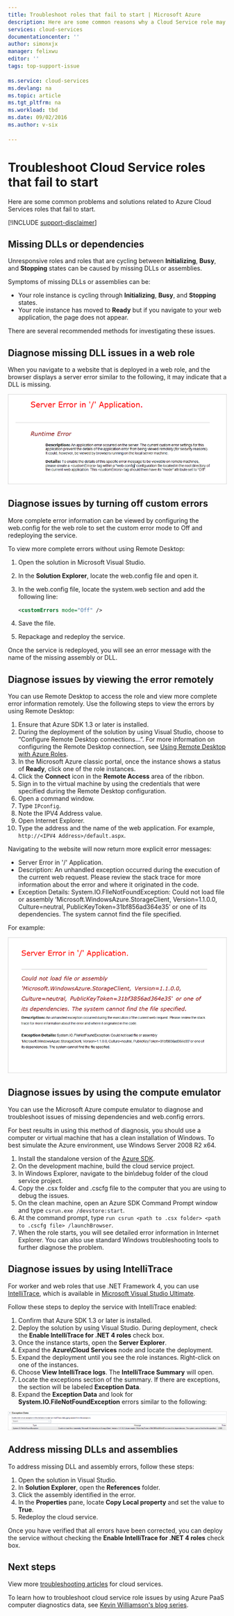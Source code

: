 ```yaml
---
title: Troubleshoot roles that fail to start | Microsoft Azure
description: Here are some common reasons why a Cloud Service role may fail to start. Solutions to these problems are also provided.
services: cloud-services
documentationcenter: ''
author: simonxjx
manager: felixwu
editor: ''
tags: top-support-issue

ms.service: cloud-services
ms.devlang: na
ms.topic: article
ms.tgt_pltfrm: na
ms.workload: tbd
ms.date: 09/02/2016
ms.author: v-six

---
```

# Troubleshoot Cloud Service roles that fail to start
Here are some common problems and solutions related to Azure Cloud Services roles that fail to start.

[!INCLUDE [support-disclaimer](../../includes/support-disclaimer.md)]

## Missing DLLs or dependencies
Unresponsive roles and roles that are cycling between **Initializing**, **Busy**, and **Stopping** states can be caused by missing DLLs or assemblies.

Symptoms of missing DLLs or assemblies can be:

* Your role instance is cycling through **Initializing**, **Busy**, and **Stopping** states.
* Your role instance has moved to **Ready** but if you navigate to your web application, the page does not appear.

There are several recommended methods for investigating these issues.

## Diagnose missing DLL issues in a web role
When you navigate to a website that is deployed in a web role, and the browser displays a server error similar to the following, it may indicate that a DLL is missing.

![Server Error in '/' Application.](./media/cloud-services-troubleshoot-roles-that-fail-start/ic503388.png)

## Diagnose issues by turning off custom errors
More complete error information can be viewed by configuring the web.config for the web role to set the custom error mode to Off and redeploying the service.

To view more complete errors without using Remote Desktop:

1. Open the solution in Microsoft Visual Studio.
2. In the **Solution Explorer**, locate the web.config file and open it.
3. In the web.config file, locate the system.web section and add the following line:
   
    ```xml
    <customErrors mode="Off" />
    ```
4. Save the file.
5. Repackage and redeploy the service.

Once the service is redeployed, you will see an error message with the name of the missing assembly or DLL.

## Diagnose issues by viewing the error remotely
You can use Remote Desktop to access the role and view more complete error information remotely. Use the following steps to view the errors by using Remote Desktop:

1. Ensure that Azure SDK 1.3 or later is installed.
2. During the deployment of the solution by using Visual Studio, choose to “Configure Remote Desktop connections…”. For more information on configuring the Remote Desktop connection, see [Using Remote Desktop with Azure Roles](../vs-azure-tools-remote-desktop-roles.md).
3. In the Microsoft Azure classic portal, once the instance shows a status of **Ready**, click one of the role instances.
4. Click the **Connect** icon in the **Remote Access** area of the ribbon.
5. Sign in to the virtual machine by using the credentials that were specified during the Remote Desktop configuration.
6. Open a command window.
7. Type `IPconfig`.
8. Note the IPV4 Address value.
9. Open Internet Explorer.
10. Type the address and the name of the web application. For example, `http://<IPV4 Address>/default.aspx`.

Navigating to the website will now return more explicit error messages:

* Server Error in '/' Application.
* Description: An unhandled exception occurred during the execution of the current web request. Please review the stack trace for more information about the error and where it originated in the code.
* Exception Details: System.IO.FIleNotFoundException: Could not load file or assembly ‘Microsoft.WindowsAzure.StorageClient, Version=1.1.0.0, Culture=neutral, PublicKeyToken=31bf856ad364e35’ or one of its dependencies. The system cannot find the file specified.

For example:

![Explicit Server Error in '/' Application](./media/cloud-services-troubleshoot-roles-that-fail-start/ic503389.png)

## Diagnose issues by using the compute emulator
You can use the Microsoft Azure compute emulator to diagnose and troubleshoot issues of missing dependencies and web.config errors.

For best results in using this method of diagnosis, you should use a computer or virtual machine that has a clean installation of Windows. To best simulate the Azure environment, use Windows Server 2008 R2 x64.

1. Install the standalone version of the [Azure SDK](https://azure.microsoft.com/downloads/).
2. On the development machine, build the cloud service project.
3. In Windows Explorer, navigate to the bin\debug folder of the cloud service project.
4. Copy the .csx folder and .cscfg file to the computer that you are using to debug the issues.
5. On the clean machine, open an Azure SDK Command Prompt window and type `csrun.exe /devstore:start`.
6. At the command prompt, type `run csrun <path to .csx folder> <path to .cscfg file> /launchBrowser`.
7. When the role starts, you will see detailed error information in Internet Explorer. You can also use standard Windows troubleshooting tools to further diagnose the problem.

## Diagnose issues by using IntelliTrace
For worker and web roles that use .NET Framework 4, you can use [IntelliTrace](https://msdn.microsoft.com/library/dd264915.aspx), which is available in [Microsoft Visual Studio Ultimate](https://www.visualstudio.com/products/visual-studio-ultimate-with-MSDN-vs).

Follow these steps to deploy the service with IntelliTrace enabled:

1. Confirm that Azure SDK 1.3 or later is installed.
2. Deploy the solution by using Visual Studio. During deployment, check the **Enable IntelliTrace for .NET 4 roles** check box.
3. Once the instance starts, open the **Server Explorer**.
4. Expand the **Azure\\Cloud Services** node and locate the deployment.
5. Expand the deployment until you see the role instances. Right-click on one of the instances.
6. Choose **View IntelliTrace logs**. The **IntelliTrace Summary** will open.
7. Locate the exceptions section of the summary. If there are exceptions, the section will be labeled **Exception Data**.
8. Expand the **Exception Data** and look for **System.IO.FileNotFoundException** errors similar to the following:

![Exception data, missing file, or assembly](./media/cloud-services-troubleshoot-roles-that-fail-start/ic503390.png)

## Address missing DLLs and assemblies
To address missing DLL and assembly errors, follow these steps:

1. Open the solution in Visual Studio.
2. In **Solution Explorer**, open the **References** folder.
3. Click the assembly identified in the error.
4. In the **Properties** pane, locate **Copy Local property** and set the value to **True**.
5. Redeploy the cloud service.

Once you have verified that all errors have been corrected, you can deploy the service without checking the **Enable IntelliTrace for .NET 4 roles** check box.

## Next steps
View more [troubleshooting articles](https://azure.microsoft.com/documentation/articles/?tag=top-support-issue&product=cloud-services) for cloud services.

To learn how to troubleshoot cloud service role issues by using Azure PaaS computer diagnostics data, see [Kevin Williamson's blog series](http://blogs.msdn.com/b/kwill/archive/2013/08/09/windows-azure-paas-compute-diagnostics-data.aspx).

